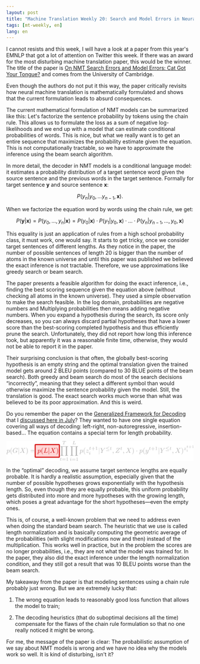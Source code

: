 ```yaml
---
layout: post
title: "Machine Translation Weekly 20: Search and Model Errors in Neural Machine translation"
tags: [mt-weekly, en]
lang: en
---
```


I cannot resists and this week, I will have a look at a paper from this year's
EMNLP that got a lot of attention on Twitter this week. If there was an award
for the most disturbing machine translation paper, this would be the winner.
The title of the paper is [On NMT Search Errors and Model Errors: Cat Got
Your Tongue?](https://www.aclweb.org/anthology/D19-1331.pdf) and comes from
the University of Cambridge.

Even though the authors do not put it this way, the paper critically revisits
how neural machine translation is mathematically formulated and shows that the
current formulation leads to absurd consequences.

The current mathematical formulation of NMT models can be summarized like this:
Let's factorize the sentence probability by tokens using the chain rule. This
allows us to formulate the loss as a sum of negative log-likelihoods and we end
up with a model that can estimate conditional probabilities of words. This is
nice, but what we really want is to get an entire sequence that maximizes the
probability estimate given the equation. This is not computationally tractable,
so we have to approximate the inference using the beam search algorithm.

In more detail, the decoder in NMT models is a conditional language model: it
estimates a probability distribution of a target sentence word given the source
sentence and the previous words in the target sentence. Formally for target
sentence __y__ and source sentence __x__:

$$ P(y_n | y_0, \ldots y_{n-1}, \mathbf{x}). $$

When we factorize the equation word by words using the chain rule, we get:

$$ P(\mathbf{y} | \mathbf{x}) = P(y_0, \ldots, y_n | \mathbf{x}) = P(y_0 | \mathbf{x}) \cdot P(y_1 | y_0, \mathbf{x}) \cdot \ldots \cdot P(y_n | y_{n-1}, \ldots, y_0, \mathbf{x}) $$

This equality is just an application of rules from a high school probability
class, it must work, one would say. It starts to get tricky, once we consider
target sentences of different lengths. As they notice in the paper, the number
of possible sentences of length 20 is bigger than the number of atoms in the
known universe and until this paper was published we believed the exact
inference is not tractable. Therefore, we use approximations like greedy search
or beam search.

The paper presents a feasible algorithm for doing the exact inference, i.e.,
finding the best scoring sequence given the equation above (without checking
all atoms in the known universe). They used a simple observation to make the
search feasible. In the log domain, probabilities are negative numbers and
Multiplying probabilities then means adding negative numbers. When you expand a
hypothesis during the search, its score only decreases, so you can always
discard partial hypotheses that have a lower score than the best-scoring
completed hypothesis and thus efficiently prune the search. Unfortunately, they
did not report how long this inference took, but apparently it was a reasonable
finite time, otherwise, they would not be able to report it in the paper.

Their surprising conclusion is that often, the globally best-scoring hypothesis
is an empty string and the optimal translation given the trained model gets
around 2 BLEU points (compared to 30 BLUE points of the beam search). Both
greedy and beam search do most of the search decisions “incorrectly”, meaning
that they select a different symbol than would otherwise maximize the sentence
probability given the model. Still, the translation is good. The exact search
works much worse than what was believed to be its poor approximation. And this
is weird.

Do you remember the paper on the [Generalized Framework for
Decoding](https://arxiv.org/abs/1905.12790) that I [discussed here in
July](/2019/07/04/MT-Weekly-Generalized-Framework-for-Decoding.html)? They
wanted to have one single equation covering all ways of decoding: left-right,
non-autoregressive, insertion-based… The equation contains a special term for
length probability.

![Generation equation: length](/assets/MT-Weekly-8/equation_length.svg)

In the “optimal” decoding, we assume target sentence lengths are equally
probable. It is hardly a realistic assumption, especially given that the number
of possible hypotheses grows exponentially with the hypothesis length. So, even
though they are equally probable, this uniform probability gets distributed
into more and more hypotheses with the growing length, which poses a great
advantage for the short hypotheses—even the empty ones.

This is, of course, a well-known problem that we need to address even when
doing the standard beam search. The heuristic that we use is called length
normalization and is basically computing the geometric average of the
probabilities (with slight modifications now and then) instead of the
multiplication. This works well in practice, but in the problem the scores are
no longer probabilities, i.e., they are not what the model was trained for.  In
the paper, they also did the exact inference under the length normalization
condition, and they still got a result that was 10 BLEU points worse than the
beam search.

My takeaway from the paper is that modeling sentences using a chain rule
probably just wrong. But we are extremely lucky that:

1. The wrong equation leads to reasonably good loss function that allows the
   model to train;

2. The decoding heuristics (that do suboptimal decisions all the time)
   compensate for the flaws of the chain rule formulation so that no one really
   noticed it might be wrong.

For me, the message of the paper is clear: The probabilistic assumption of we
say about NMT models is wrong and we have no idea why the models work so well.
It is kind of disturbing, isn't it?
